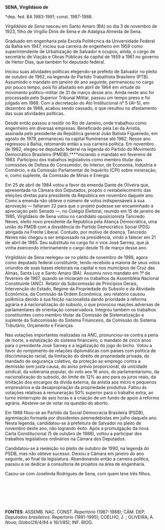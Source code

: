 **SENA, Virgildásio de**

\*dep. fed. BA 1983-1991; const. 1987-1988.

*Virgildásio de Sena* nasceu em Santo Amaro (BA) no dia 3 de novembro de
1923, filho de Virgílio Dinis de Sena e de Adalgisa Almeida de Sena.

Graduado em engenharia pela Escola Politécnica da Universidade Federal
da Bahia em 1947, iniciou sua carreira de engenheiro em 1959 como
superintendente de Urbanização de Salvador e ocupou, ainda, o cargo de
secretário de Viação e Obras Públicas da capital de 1959 a 1961 no
governo de Heitor Dias, que também foi deputado federal.

Iniciou suas atividades políticas elegendo-se prefeito de Salvador no
pleito de outubro de 1962, na legenda do Partido Trabalhista Brasileiro
(PTB). Assumindo o mandato em janeiro do ano seguinte, permaneceu no
cargo por pouco tempo, pois foi afastado em abril de 1964 em virtude do
movimento político-militar de 31 de março desse ano. Ainda neste ano foi
processado pelo Superior Tribunal Militar, passou um tempo preso e foi
julgado em 1968. Com a decretação do Ato Institucional nº 5 (AI-5), em
dezembro de 1968, acabou sendo cassado, o que resultou no afastamento
das suas atividades políticas.

Desde então passou a residir no Rio de Janeiro, onde trabalhou como
engenheiro em diversas empresas. Beneficiado pela Lei da Anistia,
assinada pelo presidente da República general João Batista Figueiredo,
em agosto de 1979, permaneceu na capital fluminense até 1982. Nesse ano
regressou à Bahia, retomando então a sua carreira política. Em novembro
de 1982, elegeu-se deputado federal na legenda do Partido do Movimento
Democrático Brasileiro (PMDB),****iniciando o mandato em fevereiro de
1983. Participou dos trabalhos legislativos como membro titular das
comissões de Defesa do Consumidor, do Interior, de Economia, Indústria e
Comércio, e da Comissão Parlamentar de Inquérito (CPI) sobre mineração;
e, como suplente, da Comissão de Minas e Energia.

Em 25 de abril de 1984 votou a favor da emenda Dante de Oliveira que,
apresentada na Câmara dos Deputados, propôs o restabelecimento das
eleições diretas para presidente da República em novembro daquele ano.
Como a emenda não obteve o número de votos indispensáveis à sua
aprovação — faltaram 22 para que o projeto pudesse ser encaminhado à
apreciação pelo Senado —, no Colégio Eleitoral, reunido em 15 de janeiro
de 1985, Virgildásio de Sena votou no candidato oposicionista Tancredo
Neves, eleito novo presidente da República pela Aliança Democrática, uma
união do PMDB com a dissidência do Partido Democrático Social (PDS)
abrigada na Frente Liberal. Contudo, por motivo de doença, Tancredo
Neves não chegou a ser empossado na presidência, vindo a falecer em 21
de abril de 1985. Seu substituto no cargo foi o vice José Sarney, que já
vinha exercendo interinamente o cargo desde 15 de março desse ano.

Virgildásio de Sena reelegeu-se no pleito de novembro de 1986, agora
como deputado federal constituinte, tendo recebido a maioria de seus
votos oriundos de suas bases eleitorais na capital e nos municípios de
Cruz das Almas, Santa Luz e Santo Amaro (BA). Assumiu novo mandato em 1º
de fevereiro de 1987, quando se iniciaram os trabalhos da Assembléia
Nacional Constituinte (ANC). Relator da Subcomissão de Princípios
Gerais, Intervenção do Estado, Regime da Propriedade do Subsolo e da
Atividade Econômica, da Comissão da Ordem Econômica, seu relatório
causou polêmica devido à sua feição nacionalista dando prioridade à
reforma agrária e à nacionalização do subsolo, o que provocou reações
adversas de parlamentares de orientação conservadora. Integrou também os
trabalhos constituintes como membro titular da Comissão de
Sistematização e suplente da Subcomissão do Sistema Financeiro, da
Comissão do Sistema Tributário, Orçamento e Finanças.

Nas votações importantes realizadas na ANC, pronunciou-se contra a pena
de morte, a estatização do sistema financeiro, o mandato de cinco anos
para o presidente José Sarney e a legalização do jogo do bicho. Votou a
favor do rompimento de relações diplomáticas com países com política de
discriminação racial, da limitação do direito de propriedade privada, do
mandado de segurança coletivo, da proteção ao emprego contra a demissão
sem justa causa, do aviso prévio proporcional, da unicidade sindical, da
soberania popular, do voto aos 16 anos, do parlamentarismo, da
nacionalização do subsolo, do limite de 12% ao ano para os juros reais,
da limitação dos encargos da dívida externa, da anistia aos micro e
pequenos empresários e da desapropriação da propriedade produtiva.
Faltou às votações relativas à remuneração 50% superior para o trabalho
extra, ao turno ininterrupto de seis horas e à criação de um fundo de
apoio à reforma agrária. Absteve-se de votar na questão do aborto.

Em 1988 filiou-se ao Partido da Social Democracia Brasileira (PSDB),
agremiação formada por dissidentes peemedebistas em julho daquele ano.
Nesta legenda, candidatou-se à prefeitura de Salvador no pleito de
novembro deste ano, não logrando êxito. Após a promulgação da nova Carta
Constitucional (5 de outubro de 1988), voltou a participar dos trabalhos
legislativos ordinários na Câmara dos Deputados.

Candidatou-se à reeleição no pleito de outubro de 1990, na legenda do
PSDB, mas não obteve sucesso. Deixou a Câmara em janeiro do ano
seguinte, ao final da legislatura. Abandonando então a carreira
política, passou a se dedicar à consultoria de projetos na área de
engenharia.

Casou-se com Joselinda Rodrigues de Sena, com quem teve três filhos.

 

 

 

**FONTES**: ASSEMB. NAC. CONST. *Repertório* (1987-1988); CÂM. DEP.
*Deputados brasileiros*. Repertório (1991-1995); COELHO, J. ; OLIVEIRA,
A. *Nova*; *Globo*(26/4/84 e 16/1/85); INF. BIOG.

 
